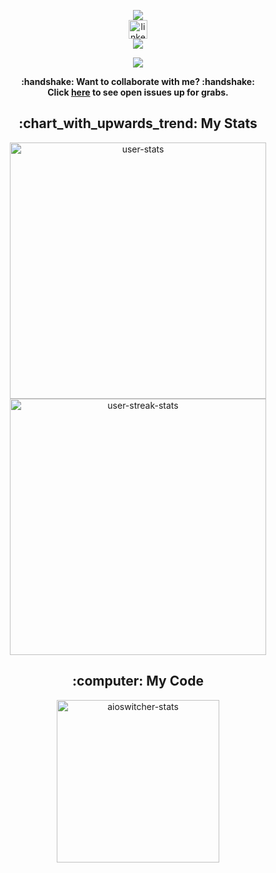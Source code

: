
<!-- markdownlint-disable MD033 MD041 -->
<p align="center">
  <a href="https://git.io/typing-svg" target="blank">
    <img align="center" src="https://readme-typing-svg.herokuapp.com/?font=Anton&size=30&duration=4000&color=9A1E1EFF&center=true&lines=Hey+there+👋;I%27m+Dolev...;Nice+to+meet+you!"/>
  </a>
  <br/>
  <a href="https://www.linkedin.com/in/dolev-ben-aharon-4b6314102/" target="blank"> 
    <img align="center" src="https://cdn.jsdelivr.net/npm/simple-icons@3.0.1/icons/linkedin.svg" alt="linkedin" height="30" width="30"/>
  </a>
  <br/>
  <img src="https://capsule-render.vercel.app/api?type=slice&color=9A1E1EFF&height=10&section=header" />
</p>

<p align="center">
  <a href="https://skillicons.dev">
    <img src="https://skillicons.dev/icons?i=py,c,cpp,nodejs,git,docker,linux,bash,vscode&theme=dark" />
  </a>
</p>

<p align="center"><b>
  :handshake: Want to collaborate with me? :handshake:</br>
  Click <a href=https://github.com/search?q=label%3A%22Help+Wanted%22+%40dolby360&state=open&type=Issues>here</a> to see open issues up for grabs.
</b></p>

<h2 align="center" border-bottom: none>:chart_with_upwards_trend: My Stats</h2>

<p align="center">
  <a href="https://github.com/anuraghazra/github-readme-stats">
    <img width="410" src="https://github-readme-stats.vercel.app/api?username=dolby360&theme=swift&show_icons=true&hide_border=true&count_private=true&custom_title" alt="user-stats">
  </a>
  <a href="https://github.com/DenverCoder1/github-readme-streak-stats">
    <img width="410" src="https://github-readme-streak-stats.herokuapp.com/?user=dolby360&theme=swift&hide_border=true" alt="user-streak-stats">
  </a>
</p>

<h2 align="center">:computer: My Code</h2>

<p align="center">
  <a href="https://github.com/dolby360/hex_color_displayer">
    <img width="260" src="https://denvercoder1-github-readme-stats.vercel.app/api/pin/?username=dolby360&repo=hex_color_displayer&theme=swift&hide_border=true" alt="aioswitcher-stats">
  </a>
 

